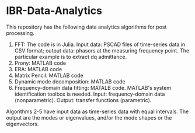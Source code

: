 # IBR-Data-Analytics

This repository has the following data analytics algorithms for post processing. 
1. FFT: The code is in Julia. Input data: PSCAD files of time-series data in CSV format; output data: phasors at the measuring frequency point. The particular example is to extract dq admittance. 
2. Prony: MATLAB code
3. ERA: MATLAB code
4. Matrix Pencil: MATLAB code
5. Dynamic mode decomposition: MATLAB code
6. Frequency-domain data fitting: MATALB code. MATLAB's system identification toolbox is needed. Input: frequency-domain data (nonparametric). Output: transfer functions (parametric). 

Algorithms 2-5 have input data as time-series data with equal intervals. The output are the modes or eigenvalues, and/or the mode shapes or the eigenvectors.  
